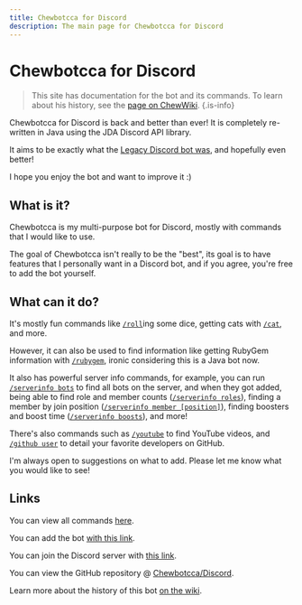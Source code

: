 ```yaml
---
title: Chewbotcca for Discord
description: The main page for Chewbotcca for Discord
---
```


# Chewbotcca for Discord

> This site has documentation for the bot and its commands. To learn about his history, see the [page on ChewWiki](https://chew.wiki/view/Chewbotcca_Discord_Bot).
{.is-info}

Chewbotcca for Discord is back and better than ever! 
It is completely re-written in Java using the JDA Discord API library.

It aims to be exactly what the [Legacy Discord bot was](https://github.com/Chewbotcca/Discord-Legacy), and hopefully even better!

I hope you enjoy the bot and want to improve it :)

## What is it?

Chewbotcca is my multi-purpose bot for Discord, mostly with commands that I would like to use.

The goal of Chewbotcca isn't really to be the "best", its goal is to have features that I personally want in a Discord bot, and if you agree, you're free to add the bot yourself.

## What can it do?

It's mostly fun commands like [`/roll`](/bots/discord/chewbotcca/commands/roll)ing some dice, getting cats with [`/cat`](/bots/discord/chewbotcca/commands/cat), and more.

However, it can also be used to find information like getting RubyGem information with [`/rubygem`](/bots/discord/commands/rubygem), ironic considering this is a Java bot now.

It also has powerful server info commands,
for example, you can run [`/serverinfo bots`](/bots/discord/chewbotcca/commands/serverinfo#bots-sub-command) to find all bots on the server, and when they got added,
being able to find role and member counts ([`/serverinfo roles`](/bots/discord/chewbotcca/commands/serverinfo#roles-sub-command)),
finding a member by join position ([`/serverinfo member [position]`](/bots/discord/chewbotcca/commands/serverinfo#member-sub-command)),
finding boosters and boost time ([`/serverinfo boosts`](/bots/discord/chewbotcca/commands/serverinfo#boosts-sub-command)),
and more!

There's also commands such as [`/youtube`](/bots/discord/chewbotcca/commands/youtube) to find YouTube videos,
and [`/github user`](/bots/discord/chewbotcca/commands/github) to detail your favorite developers on GitHub.

I'm always open to suggestions on what to add. Please let me know what you would like to see!

## Links

You can view all commands [here](/bots/discord/chewbotcca/commands).

You can add the bot [with this link](https://discord.com/api/oauth2/authorize?client_id=604362556668248095&permissions=939879492&scope=bot%20applications.commands).

You can join the Discord server with [this link](https://discord.gg/UjxQ3Bh).

You can view the GitHub repository @ [Chewbotcca/Discord](https://github.com/Chewbotcca/Discord).

Learn more about the history of this bot [on the wiki](https://wiki.chew.pro/view/Chewbotcca_for_Discord).
